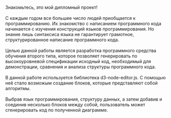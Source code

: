 Знакомьтесь, это мой дипломный проект! <br><br>
С каждым годом все большее число людей приобщается к программированию. Их знакомство с написанием программного кода начинается с изучения конструкций языков программирования. Но знание лишь синтаксиса языка не гарантирует грамотное, структурированное написание программного кода. <br><br>
Целью данной работы является разработка программного средства обучения второго типа, которое позволяет генерировать по высокоуровневой спецификации исходный код, необходимый для демонстрации, сравнения и анализа структуры программного кода. <br><br>
В данной работе используется библиотека d3-node-editor.js. С помощью неё стало возможым создание блоков, которые представляют собой алгоритмы.<br><br>
Выбрав язык программирования, структуру данных, а затем добавив и соединив несколько блоков между собой, пользователь может сгенерировать код по полученной диаграмме.
